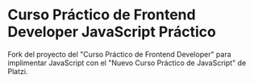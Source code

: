 # Curso Práctico de Frontend Developer JavaScript Práctico
Fork del proyecto del "Curso Práctico de Frontend Developer" para implimentar JavaScript con el "Nuevo Curso Práctico de JavaScript" de Platzi.
